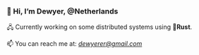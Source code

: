 ### 👋 Hi, I’m Dewyer, @Netherlands
🖧 Currently working on some distributed systems using 🦀**Rust**.

📫 You can reach me at: *dewyerer@gmail.com*

